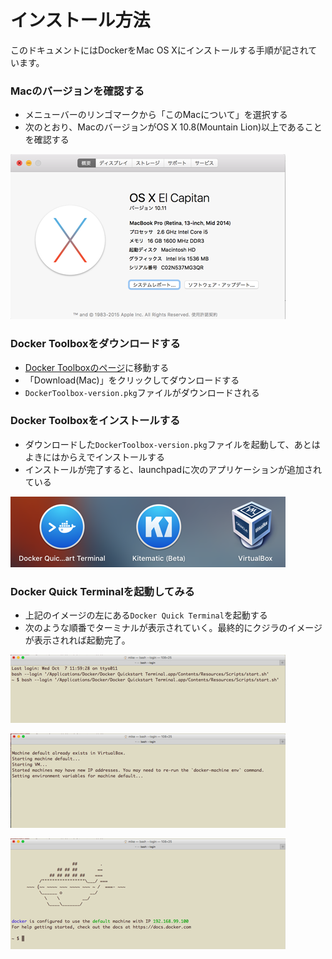 インストール方法
===

このドキュメントにはDockerをMac OS Xにインストールする手順が記されています。

### Macのバージョンを確認する

* メニューバーのリンゴマークから「このMacについて」を選択する
* 次のとおり、MacのバージョンがOS X 10.8(Mountain Lion)以上であることを確認する

![Macのバージョンを確認](images/1-install/osx.png "Mac OS X 10.8以上であることを確認する")

### Docker Toolboxをダウンロードする

* [Docker Toolboxのページ](https://www.docker.com/toolbox)に移動する
* 「Download(Mac)」をクリックしてダウンロードする
* `DockerToolbox-version.pkg`ファイルがダウンロードされる

### Docker Toolboxをインストールする

* ダウンロードした`DockerToolbox-version.pkg`ファイルを起動して、あとはよきにはからえでインストールする
* インストールが完了すると、launchpadに次のアプリケーションが追加されている

![Docker TerminalとKitematicとVirtual-Box](images/1-install/apps.png "3つアプリが追加されている")

### Docker Quick Terminalを起動してみる

* 上記のイメージの左にある`Docker Quick Terminal`を起動する
* 次のような順番でターミナルが表示されていく。最終的にクジラのイメージが表示されれば起動完了。

![Docker 起動](images/1-install/launch1.png)

![Docker 起動中](images/1-install/launch2.png)

![Docker 起動完了](images/1-install/launch3.png)
